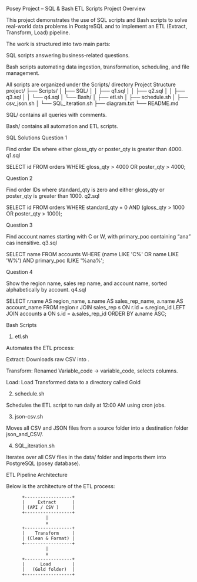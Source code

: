 Posey Project – SQL & Bash ETL Scripts
 Project Overview

This project demonstrates the use of SQL scripts and Bash scripts to solve real-world data problems in PostgreSQL and to implement an ETL (Extract, Transform, Load) pipeline.

The work is structured into two main parts:

SQL scripts answering business-related questions.

Bash scripts automating data ingestion, transformation, scheduling, and file management.

All scripts are organized under the Scripts/ directory
Project Structure
project/
├── Scripts/
│   ├── SQL/
│   │   ├── q1.sql
│   │   ├── q2.sql
│   │   ├── q3.sql
│   │   └── q4.sql
│   └── Bash/
│       ├── etl.sh
│       ├── schedule.sh
│       ├── csv_json.sh
│       └── SQL_iteration.sh
├── diagram.txt
└── README.md


SQL/ contains all queries with comments.

Bash/ contains all automation and ETL scripts.


 SQL Solutions
Question 1

Find order IDs where either gloss_qty or poster_qty is greater than 4000.
 q1.sql

SELECT id
FROM orders
WHERE gloss_qty > 4000
   OR poster_qty > 4000;

Question 2

Find order IDs where standard_qty is zero and either gloss_qty or poster_qty is greater than 1000.
 q2.sql

SELECT id
FROM orders
WHERE standard_qty = 0
  AND (gloss_qty > 1000 OR poster_qty > 1000);

Question 3

Find account names starting with C or W, with primary_poc containing “ana” cas inensitive.
 q3.sql

SELECT name
FROM accounts
WHERE (name LIKE 'C%' OR name LIKE 'W%')
  AND primary_poc ILIKE '%ana%';

Question 4

Show the region name, sales rep name, and account name, sorted alphabetically by account.
 q4.sql

SELECT
     r.name AS region_name,
     s.name AS sales_rep_name,
     a.name AS account_name
FROM region r
JOIN sales_rep s
     ON r.id = s.region_id
LEFT JOIN accounts a
     ON s.id = a.sales_rep_id
ORDER BY a.name ASC;

 Bash Scripts
1. etl.sh

Automates the ETL process:

Extract: Downloads raw CSV into .

Transform: Renamed Variable_code → variable_code, selects columns.

Load: Load Transformed data to a directory called Gold

2. schedule.sh

Schedules the ETL script to run daily at 12:00 AM using cron jobs.


3. json-csv.sh

Moves all CSV and JSON files from a source folder into a destination folder json_and_CSV/.

4. SQL_iteration.sh

Iterates over all CSV files in the data/ folder and imports them into PostgreSQL (posey database).



ETL Pipeline Architecture

Below is the  architecture of the ETL process:

          +------------------+
          |     Extract      |
          | (API / CSV )     |
          +------------------+
                   |
                   v
          +------------------+
          |    Transform     |
          | (Clean & Format) |
          +------------------+
                   |
                   v
          +------------------+
          |      Load        |
          |   (Gold folder)  |
          +------------------+

